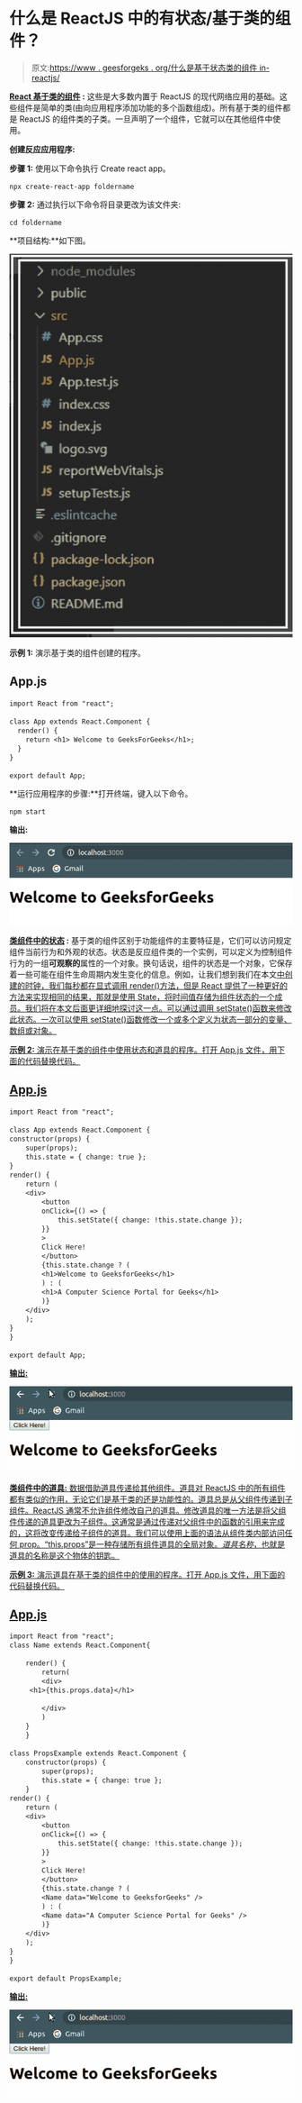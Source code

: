 # 什么是 ReactJS 中的有状态/基于类的组件？

> 原文:[https://www . geesforgeks . org/什么是基于状态类的组件 in-reactjs/](https://www.geeksforgeeks.org/what-is-stateful-class-based-component-in-reactjs/)

**[React 基于类的组件](https://www.geeksforgeeks.org/reactjs-class-based-components/) :** 这些是大多数内置于 ReactJS 的现代网络应用的基础。这些组件是简单的类(由向应用程序添加功能的多个函数组成)。所有基于类的组件都是 ReactJS 的组件类的子类。一旦声明了一个组件，它就可以在其他组件中使用。

**创建反应应用程序:**

**步骤 1:** 使用以下命令执行 Create react app。

```
npx create-react-app foldername
```

**步骤 2:** 通过执行以下命令将目录更改为该文件夹:

```
cd foldername
```

**项目结构:**如下图。

![Folder Structure](img/c768acd07da8220099b7a2f1870a24aa.png)

**示例 1:** 演示基于类的组件创建的程序。

## App.js

```
import React from "react";

class App extends React.Component {
  render() {
    return <h1> Welcome to GeeksForGeeks</h1>;
  }
}

export default App;
```

**运行应用程序的步骤:**打开终端，键入以下命令。

```
npm start
```

**输出:**

![Output](img/20d7aefe48ec92bd4bcda3bdd0fc4dfe.png)

**[类组件中的状态](https://www.geeksforgeeks.org/reactjs-state-react/) :** 基于类的组件区别于功能组件的主要特征是，它们可以访问规定组件当前行为和外观的状态。状态是反应组件类的一个实例，可以定义为控制组件行为的一组**可观察的**属性的一个对象。换句话说，组件的状态是一个对象，它保存着一些可能在组件生命周期内发生变化的信息。例如，让我们想到我们在本文[](https://www.geeksforgeeks.org/reactjs-rendering-elements/)<u>中创建的时钟，我们每秒都在显式调用 render()方法，但是 React 提供了一种更好的方法来实现相同的结果，那就是使用 State，将时间值存储为组件状态的一个成员。我们将在本文后面更详细地探讨这一点。可以通过调用 setState()函数来修改此状态。一次可以使用 setState()函数修改一个或多个定义为状态一部分的变量、数组或对象。</u>

<u>**示例 2:** 演示在基于类的组件中使用状态和道具的程序。打开 App.js 文件，用下面的代码替换代码。</u>

## <u>App.js</u>

```
import React from "react";

class App extends React.Component {
constructor(props) {
    super(props);
    this.state = { change: true };
}
render() {
    return (
    <div>
        <button
        onClick={() => {
            this.setState({ change: !this.state.change });
        }}
        >
        Click Here!
        </button>
        {this.state.change ? (
        <h1>Welcome to GeeksforGeeks</h1>
        ) : (
        <h1>A Computer Science Portal for Geeks</h1>
        )}
    </div>
    );
}
}

export default App;
```

<u>**输出:**</u>

<u>![Output](img/c9560a84075dc7c388a3e0da108918a3.png)</u>

<u>**[类组件中的道具:](https://www.geeksforgeeks.org/reactjs-props-set-1/)** 数据借助道具传递给其他组件。道具对 ReactJS 中的所有组件都有类似的作用，无论它们是基于类的还是功能性的。道具总是从父组件传递到子组件。ReactJS 通常不允许组件修改自己的道具。修改道具的唯一方法是将父组件传递的道具更改为子组件。这通常是通过传递对父组件中的函数的引用来完成的，这将改变传递给子组件的道具。我们可以使用上面的语法从组件类内部访问任何 prop。“this.props”是一种存储所有组件道具的全局对象。*道具名称*，也就是道具的名称是这个物体的钥匙。</u>

<u>**示例 3:** 演示道具在基于类的组件中的使用的程序。打开 App.js 文件，用下面的代码替换代码。</u>

## <u>App.js</u>

```
import React from "react";
class Name extends React.Component{

    render() {
        return(
        <div>
     <h1>{this.props.data}</h1>

        </div>
        )
    }
    }

class PropsExample extends React.Component {
    constructor(props) {
        super(props);
        this.state = { change: true };
    }
render() {
    return (
    <div>
        <button
        onClick={() => {
            this.setState({ change: !this.state.change });
        }}
        >
        Click Here!
        </button>
        {this.state.change ? (
        <Name data="Welcome to GeeksforGeeks" />
        ) : (
        <Name data="A Computer Science Portal for Geeks" />
        )}
    </div>
    );
}
}

export default PropsExample;
```

<u>**输出:**</u>

<u>![Output](img/c9560a84075dc7c388a3e0da108918a3.png)</u>